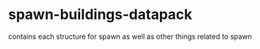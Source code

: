 # spawn-buildings-datapack
contains each structure for spawn as well as other things related to spawn
